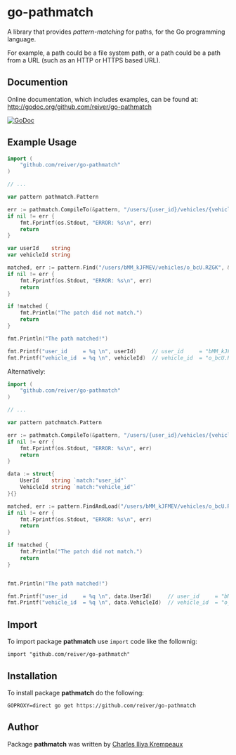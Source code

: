 # go-pathmatch

A library that provides *pattern-matching* for paths, for the Go programming language.

For example, a path could be a file system path, or a path could be a path from a URL (such as an HTTP or HTTPS based URL).


## Documention

Online documentation, which includes examples, can be found at: http://godoc.org/github.com/reiver/go-pathmatch

[![GoDoc](https://godoc.org/github.com/reiver/go-pathmatch?status.svg)](https://godoc.org/github.com/reiver/go-pathmatch)


## Example Usage
```go
import (
	"github.com/reiver/go-pathmatch"
)

// ...

var pattern pathmatch.Pattern

err := pathmatch.CompileTo(&pattern, "/users/{user_id}/vehicles/{vehicle_id}")
if nil != err {
	fmt.Fprintf(os.Stdout, "ERROR: %s\n", err)
	return
}

var userId    string
var vehicleId string

matched, err := pattern.Find("/users/bMM_kJFMEV/vehicles/o_bcU.RZGK", &userId, &vehicleId)
if nil != err {
	fmt.Fprintf(os.Stdout, "ERROR: %s\n", err)
	return
}

if !matched {
	fmt.Println("The patch did not match.")
	return
}

fmt.Println("The path matched!")

fmt.Printf("user_id     = %q \n", userId)     // user_id     = "bMM_kJFMEV"
fmt.Printf("vehicle_id  = %q \n", vehicleId)  // vehicle_id  = "o_bcU.RZGK"
```

Alternatively:
```go
import (
	"github.com/reiver/go-pathmatch"
)

// ...

var pattern patchmatch.Pattern

err := pathmatch.CompileTo(&pattern, "/users/{user_id}/vehicles/{vehicle_id}")
if nil != err {
	fmt.Fprintf(os.Stdout, "ERROR: %s\n", err)
	return
}

data := struct{
	UserId    string `match:"user_id"`
	VehicleId string `match:"vehicle_id"`
}{}

matched, err := pattern.FindAndLoad("/users/bMM_kJFMEV/vehicles/o_bcU.RZGK", &data)
if nil != err {
	fmt.Fprintf(os.Stdout, "ERROR: %s\n", err)
	return
}

if !matched {
	fmt.Println("The patch did not match.")
	return
}


fmt.Println("The path matched!")

fmt.Printf("user_id     = %q \n", data.UserId)     // user_id     = "bMM_kJFMEV"
fmt.Printf("vehicle_id  = %q \n", data.VehicleId)  // vehicle_id  = "o_bcU.RZGK"
```

## Import

To import package **pathmatch** use `import` code like the follownig:
```
import "github.com/reiver/go-pathmatch"
```

## Installation

To install package **pathmatch** do the following:
```
GOPROXY=direct go get https://github.com/reiver/go-pathmatch
```

## Author

Package **pathmatch** was written by [Charles Iliya Krempeaux](http://reiver.link)
